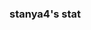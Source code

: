
### stanya4's stat

<div id="stat" align="center">
    <img src="https://github-profile-summary-cards.vercel.app/api/cards/most-commit-language?username=stanya4&theme=github_dark" alt=""/> <br>
     <img src="https://github-profile-summary-cards.vercel.app/api/cards/stats?username=stanya4&theme=github_dark" alt=""/>
</div>

